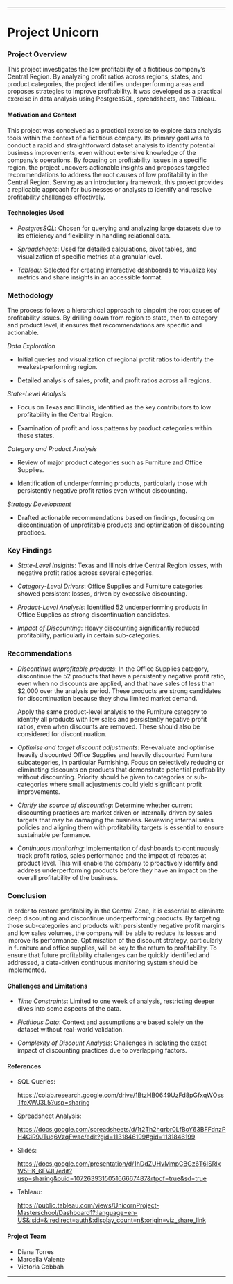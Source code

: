 



--------------------
# Project Unicorn
### Project Overview
This project investigates the low profitability of a fictitious company’s Central Region. By analyzing profit ratios across regions, states, and product categories, the project identifies underperforming areas and proposes strategies to improve profitability. It was developed as a practical exercise in data analysis using PostgresSQL, spreadsheets, and Tableau.

#### Motivation and Context

This project was conceived as a practical exercise to explore data analysis tools within the context of a fictitious company. Its primary goal was to conduct a rapid and straightforward dataset analysis to identify potential business improvements, even without extensive knowledge of the company’s operations. By focusing on profitability issues in a specific region, the project uncovers actionable insights and proposes targeted recommendations to address the root causes of low profitability in the Central Region. Serving as an introductory framework, this project provides a replicable approach for businesses or analysts to identify and resolve profitability challenges effectively.

#### Technologies Used

* _PostgresSQL_: Chosen for querying and analyzing large datasets due to its efficiency and flexibility in handling relational data.

* _Spreadsheets_: Used for detailed calculations, pivot tables, and visualization of specific metrics at a granular level.

* _Tableau_: Selected for creating interactive dashboards to visualize key metrics and share insights in an accessible format.

### Methodology
The process follows a hierarchical approach to pinpoint the root causes of profitability issues. By drilling down from region to state, then to category and product level, it ensures that recommendations are specific and actionable.

_Data Exploration_

* Initial queries and visualization of regional profit ratios to identify the weakest-performing region.

* Detailed analysis of sales, profit, and profit ratios across all regions.

_State-Level Analysis_

* Focus on Texas and Illinois, identified as the key contributors to low profitability in the Central Region.

* Examination of profit and loss patterns by product categories within these states.

_Category and Product Analysis_

* Review of major product categories such as Furniture and Office Supplies.

* Identification of underperforming products, particularly those with persistently negative profit ratios even without discounting.

_Strategy Development_

* Drafted actionable recommendations based on findings, focusing on discontinuation of unprofitable products and optimization of discounting practices.

### Key Findings

* _State-Level Insights_: Texas and Illinois drive Central Region losses, with negative profit ratios across several categories.

* _Category-Level Drivers_: Office Supplies and Furniture categories showed persistent losses, driven by excessive discounting.

* _Product-Level Analysis_: Identified 52 underperforming products in Office Supplies as strong discontinuation candidates.

* _Impact of Discounting_: Heavy discounting significantly reduced profitability, particularly in certain sub-categories.

### Recommendations
* _Discontinue unprofitable products_: In the Office Supplies category, discontinue the 52 products that have a persistently negative profit ratio, even when no discounts are applied, and that have sales of less than $2,000 over the analysis period. These products are strong candidates for discontinuation because they show limited market demand.

  Apply the same product-level analysis to the Furniture category to identify all products with low sales and persistently negative profit ratios, even when discounts are removed. These should also be considered for discontinuation.

* _Optimise and target discount adjustments_: Re-evaluate and optimise heavily discounted Office Supplies and heavily discounted Furniture subcategories, in particular Furnishing. Focus on selectively reducing or eliminating discounts on products that demonstrate potential profitability without discounting. Priority should be given to categories or sub-categories where small adjustments could yield significant profit improvements.

* _Clarify the source of discounting_: Determine whether current discounting practices are market driven or internally driven by sales targets that may be damaging the business. Reviewing internal sales policies and aligning them with profitability targets is essential to ensure sustainable performance.

* _Continuous monitoring_: Implementation of dashboards to continuously track profit ratios, sales performance and the impact of rebates at product level. This will enable the company to proactively identify and address underperforming products before they have an impact on the overall profitability of the business.
  
### Conclusion

In order to restore profitability in the Central Zone, it is essential to eliminate deep discounting and discontinue underperforming products. By targeting those sub-categories and products with persistently negative profit margins and low sales volumes, the company will be able to reduce its losses and improve its performance. Optimisation of the discount strategy, particularly in furniture and office supplies, will be key to the return to profitability. To ensure that future profitability challenges can be quickly identified and addressed, a data-driven continuous monitoring system should be implemented.

#### Challenges and Limitations

* _Time Constraints_: Limited to one week of analysis, restricting deeper dives into some aspects of the data.

* _Fictitious Data_: Context and assumptions are based solely on the dataset without real-world validation.

* _Complexity of Discount Analysis_: Challenges in isolating the exact impact of discounting practices due to overlapping factors.


#### References

* SQL Queries:
  
  https://colab.research.google.com/drive/1BtzHB0649UzFd8pGfxqWOssTfcXWJ3L5?usp=sharing
* Spreadsheet Analysis:
  
  https://docs.google.com/spreadsheets/d/1t2Th2hqrbr0LfBoY63BFFdnzPH4CiR9JTuq6VzqFwac/edit?gid=1131846199#gid=1131846199
* Slides:
  
  https://docs.google.com/presentation/d/1hDdZUHvMmpCBGz6T6ISRlxW5HK_6FVJL/edit?usp=sharing&ouid=107263931505166667487&rtpof=true&sd=true
* Tableau:
  
  https://public.tableau.com/views/UnicornProject-Masterschool/Dashboard1?:language=en-US&:sid=&:redirect=auth&:display_count=n&:origin=viz_share_link


#### Project Team
* Diana Torres
* Marcella Valente
* Victoria Cobbah

---


